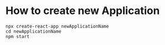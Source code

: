 # How to create new Application
```
npx create-react-app newApplicationName
cd newApplicationName
npm start
```